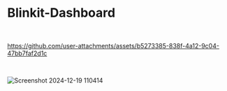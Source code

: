 # Blinkit-Dashboard

<br>



https://github.com/user-attachments/assets/b5273385-838f-4a12-9c04-47bb7faf2d1c



<br>

![Screenshot 2024-12-19 110414](https://github.com/user-attachments/assets/292e4815-b07d-4fc1-8e49-4a29dad58381)
